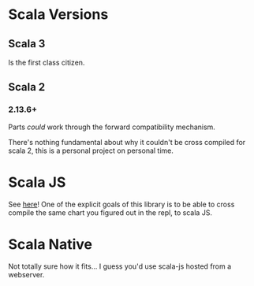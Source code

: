 # Scala Versions
## Scala 3
Is the first class citizen.

## Scala 2
### 2.13.6+
Parts _could_ work through the forward compatibility mechanism. 

There's nothing fundamental about why it couldn't be cross compiled for scala 2, this is a personal project on personal time. 

# Scala JS
See [here](scalaJS.md)! One of the explicit goals of this library is to be able to cross compile the same chart you figured out in the repl, to scala JS.

# Scala Native
Not totally sure how it fits... I guess you'd use scala-js hosted from a webserver.